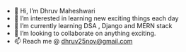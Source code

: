 - 👋 Hi, I’m Dhruv Maheshwari
- 👀 I’m interested in learning new exciting things each day
- 🌱 I’m currently learning DSA , Django and MERN stack
- 💞️ I’m looking to collaborate on anything exciting.
- 📫 Reach me @ dhruv25nov@gmail.com

<!---
Dhruv25nov/Dhruv25nov is a ✨ special ✨ repository because its `README.md` (this file) appears on your GitHub profile.
You can click the Preview link to take a look at your changes.
--->
